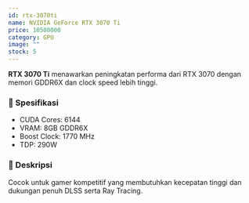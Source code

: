 ```yaml
---
id: rtx-3070ti
name: NVIDIA GeForce RTX 3070 Ti
price: 10500000
category: GPU
image: ""
stock: 5
---
```


**RTX 3070 Ti** menawarkan peningkatan performa dari RTX 3070 dengan memori GDDR6X dan clock speed lebih tinggi.

### 🔧 Spesifikasi

- CUDA Cores: 6144
- VRAM: 8GB GDDR6X
- Boost Clock: 1770 MHz
- TDP: 290W

### 📝 Deskripsi

Cocok untuk gamer kompetitif yang membutuhkan kecepatan tinggi dan dukungan penuh DLSS serta Ray Tracing.
